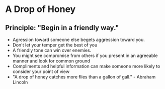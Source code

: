 # A Drop of Honey # 

## Principle: "Begin in a friendly way."

- Agression toward someone else begets aggression toward you. 
- Don't let your temper get the best of you
- A friendly tone can win over enemies.
- You might see compromise from others if you present in an agreeable manner and look for common ground
- Compliments and helpful information can make someone more likely to consider your point of view
- "A drop of honey catches more flies than a gallon of gall." - Abraham Lincoln
